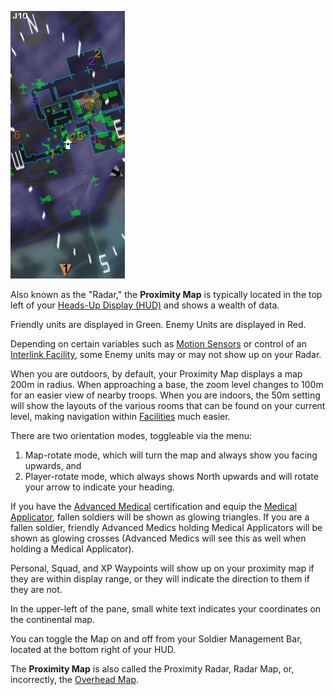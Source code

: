 ![`Proximity_map.jpg`](../images/Proximity_map.jpg "Proximity_map.jpg")

Also known as the "Radar," the **Proximity Map** is typically located in the top
left of your [Heads-Up Display (HUD)](Heads-up_Display.md) and shows a
wealth of data.

Friendly units are displayed in Green. Enemy Units are displayed in Red.

Depending on certain variables such as
[Motion Sensors](../weapons/Adaptive_Construction_Engine.md#motion-sensor-alarm)
or control of an [Interlink Facility](../locations/Interlink.md), some Enemy
units may or may not show up on your Radar.

When you are outdoors, by default, your Proximity Map displays a map 200m in
radius. When approaching a base, the zoom level changes to 100m for an easier
view of nearby troops. When you are indoors, the 50m setting will show the
layouts of the various rooms that can be found on your current level, making
navigation within [Facilities](../locations/Facilities.md) much easier.

There are two orientation modes, toggleable via the menu:

1. Map-rotate mode, which will turn the map and always show you facing upwards,
   and
2. Player-rotate mode, which always shows North upwards and will rotate your
   arrow to indicate your heading.

If you have the [Advanced Medical](../certifications/Advanced_Medical.md)
certification and equip the
[Medical Applicator](../weapons/Medical_Applicator.md), fallen soldiers will be
shown as glowing triangles. If you are a fallen soldier, friendly Advanced
Medics holding Medical Applicators will be shown as glowing crosses (Advanced
Medics will see this as well when holding a Medical Applicator).

Personal, Squad, and XP Waypoints will show up on your proximity map if they are
within display range, or they will indicate the direction to them if they are
not.

In the upper-left of the pane, small white text indicates your coordinates on
the continental map.

You can toggle the Map on and off from your Soldier Management Bar, located at
the bottom right of your HUD.

The **Proximity Map** is also called the Proximity Radar, Radar Map, or,
incorrectly, the [Overhead Map](Overhead_Map.md).
